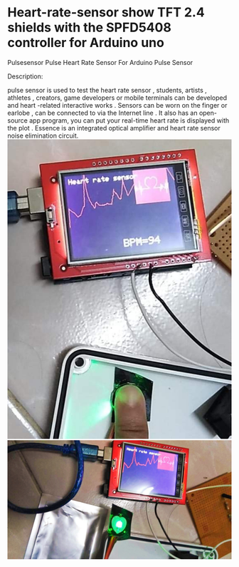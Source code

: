 # Heart-rate-sensor show  TFT 2.4 shields with the SPFD5408 controller for Arduino uno
Pulsesensor Pulse Heart Rate Sensor For Arduino  Pulse Sensor

Description:

pulse sensor is used to test the heart rate sensor , students, artists , athletes , creators, game developers or mobile terminals can be developed and heart -related interactive works . Sensors can be worn on the finger or earlobe , can be connected to via the Internet line . It also has an open-source app program, you can put your real-time heart rate is displayed with the plot . Essence is an integrated optical amplifier and heart rate sensor noise elimination circuit.
![alt text](https://github.com/SurawutSukkum/Heart-rate-sensor/blob/main/IMG_20210304_214319.jpg?raw=true)
![alt text](https://github.com/SurawutSukkum/Heart-rate-sensor/blob/main/IMG_20210304_214535.jpg?raw=true)
